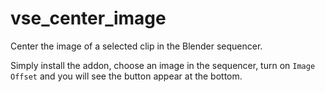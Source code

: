 # vse_center_image
Center the image of a selected clip in the Blender sequencer.

Simply install the addon, choose an image in the sequencer, turn on `Image Offset` and you will see the button appear at the bottom.
